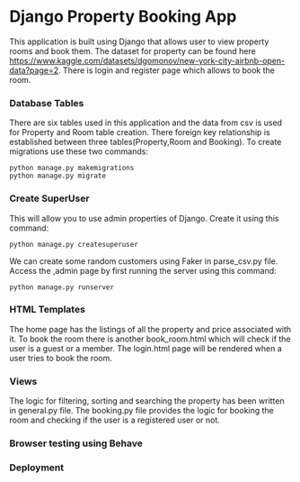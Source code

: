 # Django Property Booking App
This application is built using Django that allows user to view property rooms and book them. The dataset for property can be found here https://www.kaggle.com/datasets/dgomonov/new-york-city-airbnb-open-data?page=2. There is login and register page which allows to book the room.
### Database Tables
There are six tables used in this application and the data from csv is used for Property and Room table creation. There foreign key relationship is established between three tables(Property,Room and Booking). To create migrations use these two commands:

    python manage.py makemigrations
    python manage.py migrate
### Create SuperUser
This will allow you to use admin properties of Django. Create it using this command:

    python manage.py createsuperuser
We can create some random customers using Faker in parse_csv.py file. Access the ,admin page by first running the server using this command:
    
    python manage.py runserver

### HTML Templates 
The home page has the listings of all the property and price associated with it. To book the room there is another book_room.html which will check if the user is a guest or a member. The login.html page will be rendered when a user tries to book the room.
### Views
The logic for filtering, sorting and searching the property has been written in general.py file. The booking.py file provides the logic for booking the room and checking if the user is a registered user or not. 
### Browser testing using Behave

### Deployment
